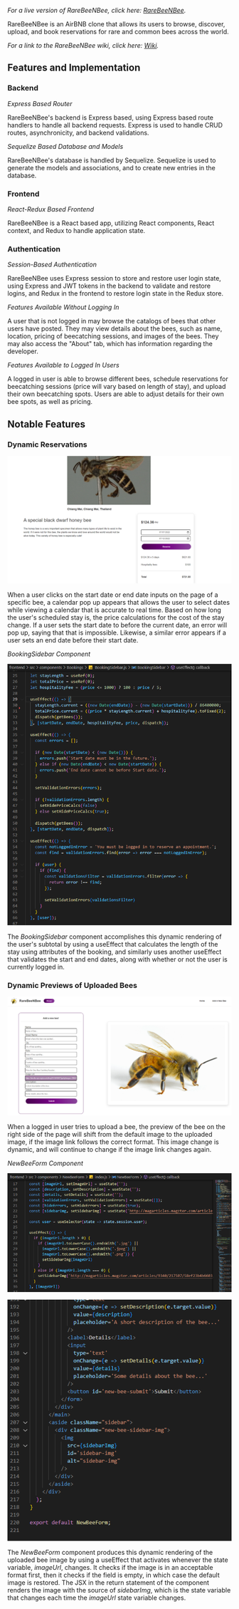 _For a live version of RareBeeNBee, click here: [RareBeeNBee](https://rarebeenbee.herokuapp.com/)._

RareBeeNBee is an AirBNB clone that allows its users to browse, discover, upload, and book reservations for rare and common bees across the world.

_For a link to the RareBeeNBee wiki, click here: [Wiki](https://github.com/kevin9gao/rareBeeNBee/wiki)._


## Features and Implementation


### Backend

_Express Based Router_

RareBeeNBee's backend is Express based, using Express based route handlers to handle all backend requests. Express is used to handle CRUD routes, asynchronicity, and backend validations.

_Sequelize Based Database and Models_

RareBeeNBee's database is handled by Sequelize. Sequelize is used to generate the models and associations, and to create new entries in the database.


### Frontend

_React-Redux Based Frontend_

RareBeeNBee is a React based app, utilizing React components, React context, and Redux to handle application state.


### Authentication

_Session-Based Authentication_

RareBeeNBee uses Express session to store and restore user login state, using Express and JWT tokens in the backend to validate and restore logins, and Redux in the frontend to restore login state in the Redux store.

_Features Available Without Logging In_

A user that is not logged in may browse the catalogs of bees that other users have posted. They may view details about the bees, such as name, location, pricing of beecatching sessions, and images of the bees. They may also access the "About" tab, which has information regarding the developer.

_Features Available to Logged In Users_

A logged in user is able to browse different bees, schedule reservations for beecatching sessions (price will vary based on length of stay), and upload their own beecatching spots. Users are able to adjust details for their own bee spots, as well as pricing.


## Notable Features


### Dynamic Reservations


![Dynamic Calendar](./images/rarebeenbee%20dynamic%20reservations.png)

When a user clicks on the start date or end date inputs on the page of a specific bee, a calendar pop up appears that allows the user to select dates while viewing a calendar that is accurate to real time. Based on how long the user's scheduled stay is, the price calculations for the cost of the stay change. If a user sets the start date to before the current date, an error will pop up, saying that that is impossible. Likewise, a similar error appears if a user sets an end date before their start date.


_BookingSidebar Component_

![BookingSidebar Component](./images/rarebeenbee%20bookingsidebar%20component.png)

The _BookingSidebar_ component accomplishes this dynamic rendering of the user's subtotal by using a useEffect that calculates the length of the stay using attributes of the booking, and similarly uses another useEffect that validates the start and end dates, along with whether or not the user is currently logged in.


### Dynamic Previews of Uploaded Bees


![Dynamic Previews](./images/rarebeenbee%20dynamic%20previews.png)

When a logged in user tries to upload a bee, the preview of the bee on the right side of the page will shift from the default image to the uploaded image, if the image link follows the correct format. This image change is dynamic, and will continue to change if the image link changes again.


_NewBeeForm Component_

![NewBeeForm Component 1](./images/rarebeenbee%20newbeeform%20component%201.png)

![NewBeeForm Component 2](./images/rarebeenbee%20newbeeform%20component%202.png)

The _NewBeeForm_ component produces this dynamic rendering of the uploaded bee image by using a useEffect that activates whenever the state variable, _imageUrl_, changes. It checks if the image is in an acceptable format first, then it checks if the field is empty, in which case the default image is restored. The JSX in the return statement of the component renders the image with the source of _sidebarImg_, which is the state variable that changes each time the _imageUrl_ state variable changes.

